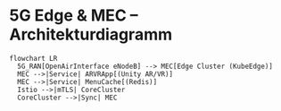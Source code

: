 # 5G Edge & MEC – Architekturdiagramm

```mermaid
flowchart LR
  5G_RAN[OpenAirInterface eNodeB] --> MEC[Edge Cluster (KubeEdge)]
  MEC -->|Service| ARVRApp[(Unity AR/VR)]
  MEC -->|Service| MenuCache[(Redis)] 
  Istio -->|mTLS| CoreCluster
  CoreCluster -->|Sync| MEC
```
